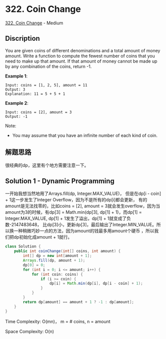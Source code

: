 # 322. Coin Change

[322. Coin Change](https://leetcode.com/problems/coin-change/) - Medium

## Discription
You are given coins of different denominations and a total amount of money amount. Write a function to compute the fewest number of coins that you need to make up that amount. If that amount of money cannot be made up by any combination of the coins, return -1.

**Example 1**:

    Input: coins = [1, 2, 5], amount = 11
    Output: 3 
    Explanation: 11 = 5 + 5 + 1
    
**Example 2**:

    Input: coins = [2], amount = 3
    Output: -1
    
Note:
+ You may assume that you have an infinite number of each kind of coin.

## 解题思路
很经典的dp，这里有个地方需要注意一下。
    
## Solution 1 - Dynamic Programming
一开始我想当然地用了Arrays.fill(dp, Integer.MAX_VALUE)， 但是在dp[i - coin] + 1这一步发生了Integer Overflow，因为不是所有的dp[i]都会更新，
有的amount是无法找零的，比如coins = [2], amount = 3就会发生overflow，因为当amount为3的时候，有dp[3] = Math.min(dp[3], dp[1] + 1)，而dp[1] = Integer.MAX_VALUE,
dp[1] + 1发生了溢出，dp[1] + 1就变成了负数-2147483648， 比dp[3]小，更新dp[3]，最后输出了Integer.MIN_VALUE。所以换一种稍微巧妙一点的方法，因为amount的钱最多用amount个硬币
，所以我们把dp初始化成amount + 1就行。

```java
class Solution {
    public int coinChange(int[] coins, int amount) {
        int[] dp = new int[amount + 1];
        Arrays.fill(dp, amount + 1);
        dp[0] = 0;
        for (int i = 0; i <= amount; i++) {
            for (int coin: coins) {
                if (i >= coin) {
                    dp[i] = Math.min(dp[i], dp[i - coin] + 1);
                }
            }
        }
        return dp[amount] == amount + 1 ? -1 : dp[amount];
    }
}
```
Time Complexity: O(mn)， m = # coins, n = amount

Space Complexity: O(n)
